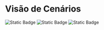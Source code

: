 # Visão de Cenários

![Static Badge](https://img.shields.io/badge/Arquitetura-%230074B6?style=for-the-badge&logo=githubactions&logoColor=%23F2F2F2) ![Static Badge](https://img.shields.io/badge/Requisitos-%23824DAB?style=for-the-badge&logo=notion&logoColor=%23F2F2F2) ![Static Badge](https://img.shields.io/badge/Testes-%23D72638?style=for-the-badge&logo=testrail&logoColor=%23F2F2F2)